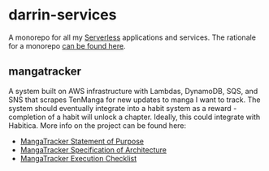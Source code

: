 # darrin-services
A monorepo for all my [Serverless](http://bit.ly/2L0hBXP) applications and services.
The rationale for a monorepo [can be found here](http://bit.ly/2x4pHqb).

## mangatracker
A system built on AWS infrastructure with Lambdas, DynamoDB, SQS, and SNS that scrapes TenManga for new updates to manga I want to track. The system should eventually integrate into a habit system as a reward - completion of a habit will unlock a chapter. Ideally, this could integrate with Habitica.
More info on the project can be found here:
* [MangaTracker Statement of Purpose](http://bit.ly/2KispB2)
* [MangaTracker Specification of Architecture](http://bit.ly/2MPf19t)
* [MangaTracker Execution Checklist](http://bit.ly/2Fatnet)
